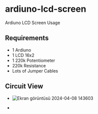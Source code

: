 # ardiuno-lcd-screen
Ardiuno LCD Screen Usage

Requirements
-
- 1 Ardiuno
- 1 LCD 16x2
- 1 220k Potentiometer
- 220k Resistance
- Lots of Jumper Cables

Circuit View
-
- ![Ekran görüntüsü 2024-04-08 143603](https://github.com/Zylles/ardiuno-lcd-screen/assets/156844892/96d800f5-8a92-4381-bef4-a2db98775126)

- 
